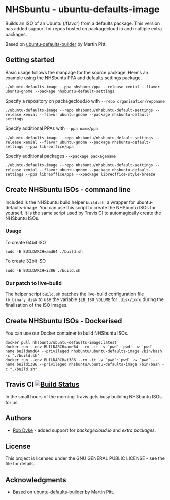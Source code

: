 # NHSbuntu - ubuntu-defaults-image

Builds an ISO of an Ubuntu (/flavor) from a defaults package. This version has added support for repos hosted on packagecloud.io and multiple extra packages.

Based on [ubuntu-defaults-builder](https://launchpad.net/ubuntu/xenial/+package/ubuntu-defaults-builder) by Martin Pitt.

## Getting started

Basic usage follows the manpage for the source package. Here's an example using the NHSbuntu PPA and defaults settings package.

```
./ubuntu-defaults-image --ppa nhsbuntu/ppa --release xenial --flavor ubuntu-gnome --package nhsbuntu-default-settings
```

Specify a repository on packagecloud.io with `--repo organisation/reponame`

```
./ubuntu-defaults-image --repo nhsbuntu/nhsbuntu-default-settings --release xenial --flavor ubuntu-gnome --package nhsbuntu-default-settings
```

Specify additional PPAs with `--ppa name/ppa`

```
./ubuntu-defaults-image --repo nhsbuntu/nhsbuntu-default-settings --release xenial --flavor ubuntu-gnome --package nhsbuntu-default-settings --ppa libreoffice/ppa
```

Specify additional packages `--xpackage packagename`

```
./ubuntu-defaults-image --repo nhsbuntu/nhsbuntu-default-settings --release xenial --flavor ubuntu-gnome --package nhsbuntu-default-settings --ppa libreoffice/ppa --xpackage libreoffice-style-breeze
```

## Create NHSbuntu ISOs - command line

Included is the NHSbuntu build helper `build.sh`, a wrapper for ubuntu-defaults-image. You can use this script to create the NHSbuntu ISOs for yourself. It is the same script used by Travis CI to automagically create the NHSbuntu ISOs.

### Usage

To create 64bit ISO

    sudo -E BUILDARCH=amd64 ./build.sh

To create 32bit ISO

    sudo -E BUILDARCH=i386 ./build.sh

### Our patch to live-build

The helper script `build.sh` patches the live-build configuration file `lb_binary_disk` to use the variable `$LB_ISO_VOLUME` for `.disk/info` during the finalisation of the ISO images.

## Create NHSbuntu ISOs - Dockerised

You can use our Docker container to build NHSbuntu ISOs.

```
docker pull nhsbuntu/ubuntu-defaults-image:latest
docker run --env BUILDARCH=amd64 --rm -it -v `pwd`:`pwd` -w `pwd` --name buildamd64 --privileged nhsbuntu/ubuntu-defaults-image /bin/bash -c "./build.sh"
docker run --env BUILDARCH=i386 --rm -it -v `pwd`:`pwd` -w `pwd` --name buildi386 --privileged nhsbuntu/ubuntu-defaults-image /bin/bash -c "./build.sh"
```

## Travis CI [![Build Status](https://travis-ci.org/NHSbuntu/ubuntu-defaults-image.svg?branch=master)](https://travis-ci.org/NHSbuntu/ubuntu-defaults-image)

In the small hours of the morning Travis gets busy building NHSbuntu ISOs for us.

## Authors

- [Rob Dyke](https://github.com/robdyke) - added support for _packagecloud.io_ and _extra packages_.

## License

This project is licensed under the GNU GENERAL PUBLIC LICENSE - see the <LICENSE> file for details.

## Acknowledgments

- Based on [ubuntu-defaults-builder](https://launchpad.net/ubuntu/xenial/+package/ubuntu-defaults-builder) by Martin Pitt.
